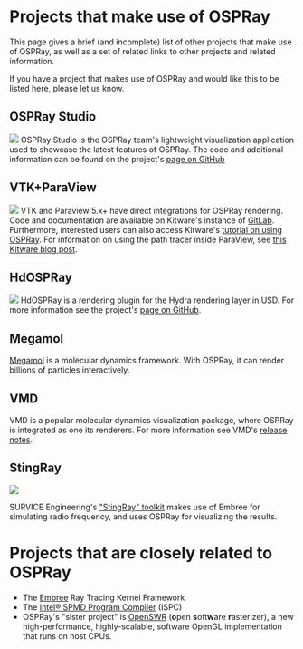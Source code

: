 Projects that make use of OSPRay
================================

This page gives a brief (and incomplete) list of other projects that
make use of OSPRay, as well as a set of related links to other projects
and related information.

If you have a project that makes use of OSPRay and would like this to be
listed here, please let us know.

OSPRay Studio
------------------------------------------
![](images/ospray_studio_dlaf.jpg)
OSPRay Studio is the OSPRay team's lightweight visualization application used to showcase
the latest features of OSPRay. The code and additional information can be found
on the project's [page on GitHub](https://github.com/ospray/ospray_studio)

VTK+ParaView
------------------------------------------
![](images/teaser_clouds.jpg)
VTK and Paraview 5.x+ have direct integrations for OSPRay rendering.  Code and documentation
are available on Kitware's instance of [GitLab](https://gitlab.kitware.com/paraview/paraview).
Furthermore, interested users can also access Kitware's [tutorial on using OSPRay](https://www.paraview.org/Wiki/Intel_HPC_Dev_Con_ParaView_and_OSPRay_Tutorial).
For information on using the path tracer inside ParaView, see [this Kitware blog post](https://blog.kitware.com/virtual-tour-and-high-quality-visualization-with-paraview-5-6-ospray/).

HdOSPRay
------------------------------------------
![](images/teaser_hdospray.jpg)
HdOSPRay is a rendering plugin for the Hydra rendering layer in USD.
For more information see the project's [page on GitHub](https://github.com/ospray/hdospray).

Megamol
------------------------------------------
[Megamol](https://megamol.org/2018/07/02/megamol-at-isc-2018/) is a molecular dynamics framework.  With
OSPRay, it can render billions of particles interactively.

VMD
------------------------------------------
VMD is a popular molecular dynamics visualization package, where OSPRay is integrated as one its
renderers. For more information see VMD's [release notes](https://www.ks.uiuc.edu/Research/vmd/current/).

StingRay
--------

[![](related_projects/stingray/stingray.jpg)](related_projects/stingray/stingray.jpg)

SURVICE Engineering's ["StingRay"
toolkit](http://www.rtvtk.org/~cgribble/research/papers/gribble14high.pdf)
makes use of Embree for simulating radio frequency, and uses OSPRay for
visualizing the results.


Projects that are closely related to OSPRay
===========================================

-   The [Embree](http://embree.github.io) Ray Tracing Kernel Framework
-   The [Intel® SPMD Program Compiler](http://ispc.github.io) (ISPC)
-   OSPRay's "sister project" is [OpenSWR](http://OpenSWR.github.io)
    (**o**pen **s**oft**w**are **r**asterizer), a new high-performance,
    highly-scalable, software OpenGL implementation that runs on host
    CPUs.

